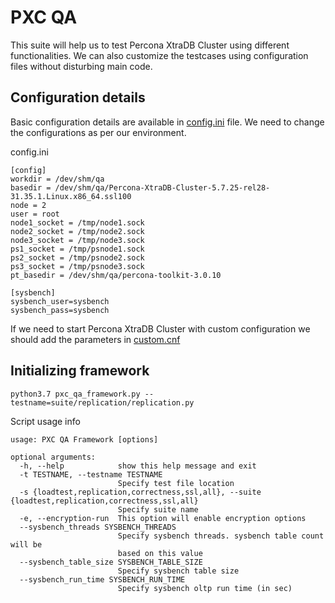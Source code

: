 PXC QA
==============================================================================

This suite will help us to test Percona XtraDB Cluster using different functionalities. We can also customize the testcases 
using configuration files without disturbing main code.

Configuration details
------------------------------------------------------------------------------

Basic configuration details are available in [config.ini](./config.ini) file. We need to change the configurations as per our environment.

config.ini
```
[config]
workdir = /dev/shm/qa
basedir = /dev/shm/qa/Percona-XtraDB-Cluster-5.7.25-rel28-31.35.1.Linux.x86_64.ssl100
node = 2
user = root
node1_socket = /tmp/node1.sock
node2_socket = /tmp/node2.sock
node3_socket = /tmp/node3.sock
ps1_socket = /tmp/psnode1.sock
ps2_socket = /tmp/psnode2.sock
ps3_socket = /tmp/psnode3.sock
pt_basedir = /dev/shm/qa/percona-toolkit-3.0.10

[sysbench]
sysbench_user=sysbench
sysbench_pass=sysbench
```

If we need to start Percona XtraDB Cluster with custom configuration we should add the parameters in [custom.cnf](./conf/custom.cnf)

Initializing framework
--------------------------------------------

`python3.7 pxc_qa_framework.py --testname=suite/replication/replication.py`

Script usage info
```$ python3.7 pxc_qa_framework.py --help
usage: PXC QA Framework [options]

optional arguments:
  -h, --help            show this help message and exit
  -t TESTNAME, --testname TESTNAME
                        Specify test file location
  -s {loadtest,replication,correctness,ssl,all}, --suite {loadtest,replication,correctness,ssl,all}
                        Specify suite name
  -e, --encryption-run  This option will enable encryption options
  --sysbench_threads SYSBENCH_THREADS
                        Specify sysbench threads. sysbench table count will be
                        based on this value
  --sysbench_table_size SYSBENCH_TABLE_SIZE
                        Specify sysbench table size
  --sysbench_run_time SYSBENCH_RUN_TIME
                        Specify sysbench oltp run time (in sec)
```
